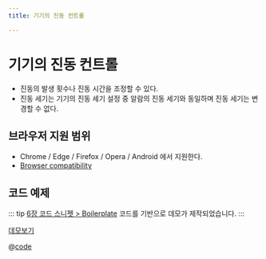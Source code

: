 ```yaml
---
title: 기기의 진동 컨트롤

---
```

# 기기의 진동 컨트롤
- 진동의 발생 횟수나 진동 시간을 조정할 수 있다.
- 진동 세기는 기기의 진동 세기 설정 중 알람의 진동 세기와 동일하며 진동 세기는 변경할 수 없다.

## 브라우저 지원 범위
- Chrome / Edge / Firefox / Opera / Android 에서 지원한다. 
- [Browser compatibility](https://developer.mozilla.org/en-US/docs/Web/API/Navigator/vibrate#browser_compatibility)

## 코드 예제
::: tip 
[6장 코드 스니펫 > Boilerplate](https://the-next-web-research-lab.github.io/fe-dev/code-snippets/UIComponent/Boilerplate.html) 코드를 기반으로 데모가 제작되었습니다.
:::

[데모보기](https://the-next-web-research-lab.github.io/docs/next-web-research/WebApis/vibrate.html)

@[code](@/docs/next-web-research/WebApis/vibrate.html)
